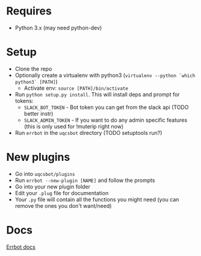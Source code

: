 # Requires
- Python 3.x (may need python-dev)

# Setup
- Clone the repo
- Optionally create a virtualenv with python3 (``virtualenv --python `which python3` [PATH]``)
  - Activate env: `source [PATH]/bin/activate`
- Run `python setup.py install`. This will install deps and prompt for tokens:
  - `SLACK_BOT_TOKEN` - Bot token you can get from the slack api (TODO better instr)
  - `SLACK_ADMIN_TOKEN` - If you want to do any admin specific features (this is only used for !muterip right now)
- Run `errbot` in the `uqcsbot` directory (TODO setuptools run?)

# New plugins
- Go into `uqcsbot/plugins`
- Run `errbot --new-plugin [NAME]` and follow the prompts
- Go into your new plugin folder
- Edit your `.plug` file for documentation 
- Your `.py` file will contain all the functions you might need (you can remove the ones you don't want/need)

# Docs
[Errbot docs](http://errbot.io/en/latest/)
